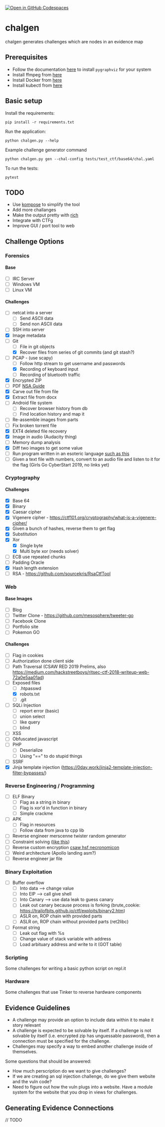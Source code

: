 [![Open in GitHub Codespaces](https://github.com/codespaces/badge.svg)](https://github.com/codespaces/new?hide_repo_select=true&ref=master&repo=593061685&machine=basicLinux32gb&devcontainer_path=.devcontainer%2Fdevcontainer.json&location=EastUs)

# chalgen

chalgen generates challenges which are nodes in an evidence map

## Prerequisites

- Follow the documentation [here](https://pygraphviz.github.io/documentation/stable/install.html) to install `pygraphviz` for your system
- Install ffmpeg from [here](https://ffmpeg.org/download.html)
- Install Docker from [here](https://docs.docker.com/engine/install/)
- Install kubectl from [here](https://kubernetes.io/docs/tasks/tools/)

## Basic setup

Install the requirements:

```
pip install -r requirements.txt
```

Run the application:

```
python chalgen.py --help
```

Example challenge generator command

```
python chalgen.py gen --chal-config tests/test_ctf/base64/chal.yaml
```

To run the tests:

```
pytest
```

## TODO

* Use [kompose](https://kompose.io/) to simplify the tool
* Add more challanges
* Make the output pretty with [rich](https://github.com/Textualize/rich)
* Integrate with CTFg
* Improve GUI / port tool to web

## Challenge Options

### Forensics

#### Base

- [ ] IRC Server
- [ ] Windows VM
- [ ] Linux VM

#### Challenges

- [ ] netcat into a server
    - [ ] Send ASCII data
  - [ ] Send non ASCII data
- [ ] SSH into server
- [x] Image metadata
- [ ] Git
	- [ ] File in git objects
	- [x] Recover files from series of git commits (and git stash?)
- [ ] PCAP - (use scapy)
	- [ ] Follow http stream to get username and passwords
	- [x] Recording of keyboard input
	- [ ] Recording of bluetooth traffic
- [x] Encrypted ZIP
- [ ] PDF [NSA Guide](http://www.itsecure.hu/library/file/Biztons%C3%A1gi%20%C3%BAtmutat%C3%B3k/Alkalmaz%C3%A1sok/Hidden%20Data%20and%20Metadata%20in%20Adobe%20PDF%20Files.pdf)
- [x] Carve out file from file
- [x] Extract file from docx
- [ ] Android file system
	- [ ] Recover browser history from db
	- [ ] Find location history and map it
- [ ] Re-assemble images from parts
- [ ] Fix broken torrent file
- [x] EXT4 deleted file recovery
- [x] Image in audio (Audacity thing)
- [ ] Memory dump analysis
- [x] Diff two images to get some value
- [ ] Run program written in an esoteric language [such as this](https://tcode2k16.github.io/blog/posts/picoctf-2019-writeup/general-skills/#mus1c)
- [ ] Given a text file with numbers, convert to an audio file and listen to it for the flag (Girls Go CyberStart 2019, no links yet)

### Cryptography

#### Challenges

- [x] Base 64
- [x] Binary
- [x] Caesar cipher
- [x] Vigenere cipher - https://ctf101.org/cryptography/what-is-a-vigenere-cipher/
- [x] Given a bunch of hashes, reverse them to get flag
- [x] Substitution
- [x] Xor
	- [x] Single byte
	- [x] Multi byte xor (needs solver)
- [ ] ECB use repeated chunks
- [ ] Padding Oracle
- [x] Hash length extension
- [ ] RSA - https://github.com/sourcekris/RsaCtfTool
### Web

#### Base Images

- [ ] Blog
- [ ] Twitter Clone - https://github.com/mesosphere/tweeter-go
- [ ] Facebook Clone
- [ ] Portfolio site
- [ ] Pokemon GO

#### Challenges

- [ ] Flag in cookies
- [ ] Authorization done client side
- [ ] Path Traversal (CSAW RED 2019 Prelims, also https://medium.com/hackstreetboys/ritsec-ctf-2018-writeup-web-72a0e5aa01ad)
- [ ] Exposed files
	- [ ] .htpasswd
	- [x] robots.txt
	- [ ] .git
- [ ] SQLi Injection
	- [ ] report error (basic)
	- [ ] union select
	- [ ] like query
	- [ ] blind
- [ ] XSS
- [ ] Obfuscated javascript
- [ ] PHP
	- [ ] Deserialize
	- [ ] Using "==" to do stupid things
- [ ] SSRF
- [x] Jinja template injection (https://0day.work/jinja2-template-injection-filter-bypasses/)

### Reverse Engineering / Programming

- [ ] ELF Binary
	- [ ] Flag as a string in binary
	- [ ] Flag is xor'd in function in binary
	- [ ] Simple crackme
- [ ] APK
	- [ ] Flag in resources
	- [ ] Follow data from java to cpp lib
- [ ] Reverse engineer merscenne twister random generator
- [ ] Constraint solving ([like this](https://raw.githubusercontent.com/breadchris/Just4Fun/14e7564ac2d3e359d88698a4499a74bc7f0aa369/leakz/HSF-Finals/Hacktivist-Website/check.py))
- [ ] Reverse custom encryption [csaw hsf necronomicon](https://github.com/breadchris/Just4Fun/blob/14e7564ac2d3e359d88698a4499a74bc7f0aa369/leakz/HSF-Finals/Encryption-Software/crypt.c)
- [ ] Weird architecture (Apollo landing asm?)
- [ ] Reverse engineer jar file

### Binary Exploitation

- [ ] Buffer overflow
	- [ ] Into data --> change value
	- [ ] Into EIP --> call give shell
	- [ ] Into Canary --> use data leak to guess canary
	- [ ] Leak out canary because process is forking (brute_cookie: https://trailofbits.github.io/ctf/exploits/binary2.htm)
	- [ ] ASLR on, ROP chain with provided parts
	- [ ] ASLR on, ROP chain without provided parts (ret2libc)
- [ ] Format string
	- [ ] Leak out flag with %s
	- [ ] Change value of stack variable with address
	- [ ] Load arbituary address and write to it (GOT table)
	
### Scripting

Some challenges for writing a basic python script on repl.it

### Hardware

Some challenges that use Tinker to reverse hardware components

## Evidence Guidelines

* A challenge may provide an option to include data within it to make it story relevant
* A challenge is expected to be solvable by itself. If a challenge is not solvable by itself (i.e. encrypted zip has unguessable password), then a connection must be specified for the challenge.
* Challenges may specify a way to embed another challenge inside of themselves.

Some questions that should be answered:

* How much perscription do we want to give challenges?
* If we are creating an sql injection challenge, do we give them website and the vuln code?
* Need to figure out how the vuln plugs into a website. Have a module system for the website that you drop in views for challenges.

## Generating Evidence Connections

// TODO
